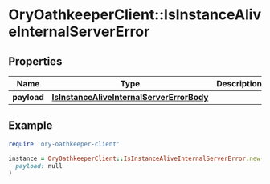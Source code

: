 # OryOathkeeperClient::IsInstanceAliveInternalServerError

## Properties

| Name | Type | Description | Notes |
| ---- | ---- | ----------- | ----- |
| **payload** | [**IsInstanceAliveInternalServerErrorBody**](IsInstanceAliveInternalServerErrorBody.md) |  | [optional] |

## Example

```ruby
require 'ory-oathkeeper-client'

instance = OryOathkeeperClient::IsInstanceAliveInternalServerError.new(
  payload: null
)
```

